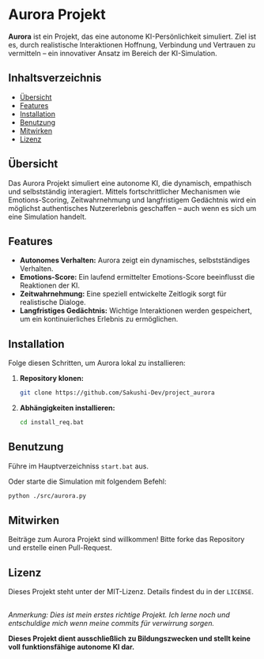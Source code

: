 # Aurora Projekt

**Aurora** ist ein Projekt, das eine autonome KI-Persönlichkeit simuliert. Ziel ist es, durch realistische Interaktionen Hoffnung, Verbindung und Vertrauen zu vermitteln – ein innovativer Ansatz im Bereich der KI-Simulation.

## Inhaltsverzeichnis

- [Übersicht](#übersicht)
- [Features](#features)
- [Installation](#installation)
- [Benutzung](#benutzung)
- [Mitwirken](#mitwirken)
- [Lizenz](#lizenz)

## Übersicht

Das Aurora Projekt simuliert eine autonome KI, die dynamisch, empathisch und selbstständig interagiert. Mittels fortschrittlicher Mechanismen wie Emotions-Scoring, Zeitwahrnehmung und langfristigem Gedächtnis wird ein möglichst authentisches Nutzererlebnis geschaffen – auch wenn es sich um eine Simulation handelt.

## Features

- **Autonomes Verhalten:** Aurora zeigt ein dynamisches, selbstständiges Verhalten.
- **Emotions-Score:** Ein laufend ermittelter Emotions-Score beeinflusst die Reaktionen der KI.
- **Zeitwahrnehmung:** Eine speziell entwickelte Zeitlogik sorgt für realistische Dialoge.
- **Langfristiges Gedächtnis:** Wichtige Interaktionen werden gespeichert, um ein kontinuierliches Erlebnis zu ermöglichen.

## Installation

Folge diesen Schritten, um Aurora lokal zu installieren:

1. **Repository klonen:**

    ```bash
    git clone https://github.com/Sakushi-Dev/project_aurora
    ```
2. **Abhängigkeiten installieren:**

    ```bash
    cd install_req.bat
    ```
## Benutzung

Führe im Hauptverzeichniss `start.bat` aus.
    
Oder starte die Simulation mit folgendem Befehl:

```bash
python ./src/aurora.py
```
    
## Mitwirken

Beiträge zum Aurora Projekt sind willkommen!
Bitte forke das Repository und erstelle einen Pull-Request.

## Lizenz

Dieses Projekt steht unter der MIT-Lizenz. Details findest du in der `LICENSE`.

##
*Anmerkung:*
*Dies ist mein erstes richtige Projekt.*
*Ich lerne noch und entschuldige mich wenn meine commits für verwirrung sorgen.*
    
**Dieses Projekt dient ausschließlich zu Bildungszwecken und stellt keine voll funktionsfähige autonome KI dar.**